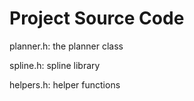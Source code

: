 # Project Source Code

planner.h: the planner class

spline.h: spline library

helpers.h: helper functions